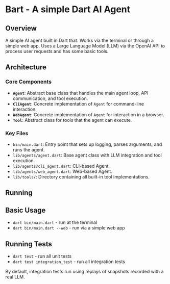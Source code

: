 # Bart - A simple Dart AI Agent

## Overview

A simple AI agent built in Dart that. Works via the terminal or through a simple web app. Uses a Large Language Model (LLM) via the OpenAI API to process user requests and has some basic tools.

## Architecture

### Core Components

- **`Agent`**: Abstract base class that handles the main agent loop, API communication, and tool execution.
- **`CliAgent`**: Concrete implementation of `Agent` for command-line interaction.
- **`WebAgent`**: Concrete implementation of `Agent` for interaction in a browser.
- **`Tool`**: Abstract class for tools that the agent can execute.

### Key Files

- `bin/main.dart`: Entry point that sets up logging, parses arguments, and runs the agent.
- `lib/agents/agent.dart`: Base agent class with LLM integration and tool execution.
- `lib/agents/cli_agent.dart`: CLI-based Agent.
- `lib/agents/web_agent.dart`: Web-based Agent.
- `lib/tools/`: Directory containing all built-in tool implementations.

## Running

## Basic Usage

- `dart bin/main.dart` - run at the terminal
- `dart bin/main.dart --web` - run via a simple web app

## Running Tests

- `dart test` - run all unit tests
- `dart test integration_test` - run all integration tests

By default, integration tests run using replays of snapshots recorded with a real LLM.
